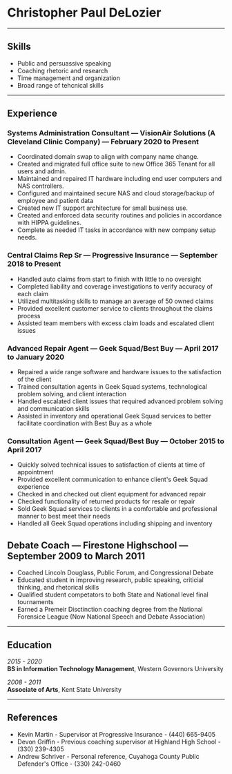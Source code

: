 

# Christopher Paul DeLozier

---

## Skills

 * Public and persuassive speaking
 * Coaching rhetoric and research 
 * Time management and organization
 * Broad range of tehcnical skills

---
## Experience

### **Systems Administration Consultant** &mdash; VisionAir Solutions (A Cleveland Clinic Company) &mdash; February 2020 to Present

* Coordinated domain swap to align with company name change.
* Created and migrated full office suite to new Office 365 Tenant for all users and admin.
* Maintained and repaired IT hardware including end user computers and NAS controllers. 
* Configured and maintained secure NAS and cloud storage/backup of employee and patient data
* Created new IT support architecture for small business use.
* Created and enforced data security routines and policies in accordance with HIPPA guidelines. 
* Complete as needed IT tasks in accordance with new company setup needs. 

### **Central Claims Rep Sr** &mdash; Progressive Insurance &mdash; September 2018 to Present

* Handled auto claims from start to finish with little to no oversight
* Completed liability and coverage investigations to verify accuracy of each claim
* Utilized multitasking skills to manage an average of 50 owned claims
* Provided excellent customer service to clients throughout the claims process
* Assisted team members with excess claim loads and escalated client issues

### **Advanced Repair Agent** &mdash; Geek Squad/Best Buy &mdash; April 2017 to January 2020

* Repaired a wide range software and hardware issues to the satisfaction of the client
* Trained consultation agents in Geek Squad systems, technological problem solving, and client interaction
* Handled escalated client issues that required advanced problem solving and communication skills
* Assisted in inventory and operational Geek Squad services to better facilitate coordination with Best Buy as a whole

### **Consultation Agent** &mdash; Geek Squad/Best Buy &mdash; October 2015 to April 2017

* Quickly solved technical issues to satisfaction of clients at time of appointment
* Provided excellent communication to enhance client's Geek Squad experience
* Checked in and checked out client equipment for advanced repair
* Checked functionality of returned products for resale or repair
* Sold Geek Squad services to clients in a comfortable and professional manner to best meet their needs
* Handled all Geek Squad operations including shipping and inventory

## **Debate Coach**  &mdash; Firestone Highschool &mdash; September 2009 to March 2011

* Coached Lincoln Douglass, Public Forum, and Congressional Debate
* Educated student in improving research, public speaking, criticial thinking, and rhetorical skills
* Qualified student competators to both State and National level final tournaments
* Earned a Premeir Disctinction coaching degree from the National Forensice League (Now National Speech and Debate Association)

---

## Education
*2015 - 2020*    
**BS in Information Technology Management**, Western Governors University  
  
*2008 - 2011*  
**Associate of Arts**, Kent State University

---

## References

* Kevin Martin - Supervisor at Progressive Insurance - (440) 665-9405
* Devon Griffin - Previous coaching supervisor at Highland High School - (330) 239-4305
* Andrew Schriver - Personal reference, Cuyahoga County Public Defender's Office - (330) 242-0460
